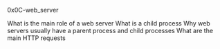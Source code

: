 0x0C-web_server

What is the main role of a web server
What is a child process
Why web servers usually have a parent process and child processes
What are the main HTTP requests
